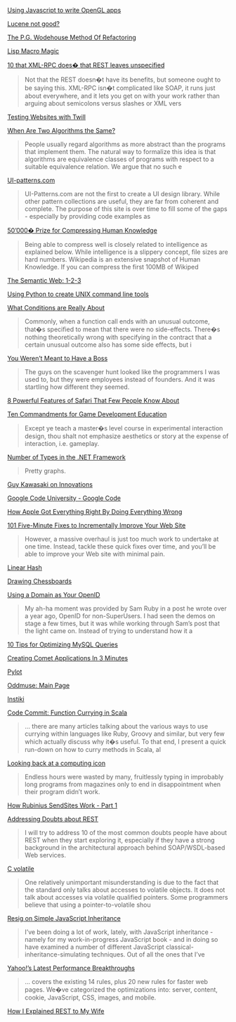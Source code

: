 <p><a href='http://www.catnapgames.com/blog/193'>Using Javascript to write OpenGL apps</a></p>

<p><a href='http://www.jroller.com/melix/entry/why_lucene_isn_t_that'>Lucene not good?</a></p>

<p><a href='http://basildoncoder.com/blog/2008/03/21/the-pg-wodehouse-method-of-refactoring/'>The P.G. Wodehouse Method Of Refactoring</a></p>

<p><a href='http://makeinstance.blogspot.com/2008/03/macro-magic.html'>Lisp Macro Magic</a></p>

<p><a href='http://ramenlabs.com/2008/02/17/ten-things-that-xml-rpc-does-that-rest-leaves-unspecified/'>10 that XML-RPC does� that REST leaves unspecified</a></p>

<blockquote>
<p>Not that the REST doesn�t have its benefits, but someone ought to be saying this. XML-RPC isn�t complicated like SOAP, it runs just about everywhere, and it lets you get on with your work rather than arguing about semicolons versus slashes or XML vers</p>
</blockquote>

<p><a href='http://morethanseven.net/posts/testing-websites-with-twill/'>Testing Websites with Twill</a></p>

<p><a href='http://research.microsoft.com/research/pubs/view.aspx?0rc=p&amp;type=technical+report&amp;id=1434'>When Are Two Algorithms the Same?</a></p>

<blockquote>
<p>People usually regard algorithms as more abstract than the programs that implement them. The natural way to formalize this idea is that algorithms are equivalence classes of programs with respect to a suitable equivalence relation. We argue that no such e</p>
</blockquote>

<p><a href='http://ui-patterns.com/'>UI-patterns.com</a></p>

<blockquote>
<p>UI-Patterns.com are not the first to create a UI design library. While other pattern collections are useful, they are far from coherent and complete. The purpose of this site is over time to fill some of the gaps - especially by providing code examples as</p>
</blockquote>

<p><a href='http://prize.hutter1.net/'>50&#8217;000� Prize for Compressing Human Knowledge</a></p>

<blockquote>
<p>Being able to compress well is closely related to intelligence as explained below. While intelligence is a slippery concept, file sizes are hard numbers. Wikipedia is an extensive snapshot of Human Knowledge. If you can compress the first 100MB of Wikiped</p>
</blockquote>

<p><a href='http://www.disobey.com/detergent/2002/sw123/'>The Semantic Web: 1-2-3</a></p>

<p><a href='http://www.ibm.com/developerworks/aix/library/au-pythocli/?ca=dgr-lnxw06pythonunixtool&amp;S_TACT=105AGX59&amp;S_CMP=GR'>Using Python to create UNIX command line tools</a></p>

<p><a href='http://dlweinreb.wordpress.com/2008/03/24/what-conditions-exceptions-are-really-about/'>What Conditions are Really About</a></p>

<blockquote>
<p>Commonly, when a function call ends with an unusual outcome, that�s specified to mean that there were no side-effects. There�s nothing theoretically wrong with specifying in the contract that a certain unusual outcome also has some side effects, but i</p>
</blockquote>

<p><a href='http://www.paulgraham.com/boss.html'>You Weren&#8217;t Meant to Have a Boss</a></p>

<blockquote>
<p>The guys on the scavenger hunt looked like the programmers I was used to, but they were employees instead of founders. And it was startling how different they seemed.</p>
</blockquote>

<p><a href='http://dmiessler.com/blog/8-powerful-features-of-safari-that-few-people-know-about'>8 Powerful Features of Safari That Few People Know About</a></p>

<p><a href='http://www.designersnotebook.com/Lectures/Commandments/commandments.htm'>Ten Commandments for Game Development Education</a></p>

<blockquote>
<p>Except ye teach a master�s level course in experimental interaction design, thou shalt not emphasize aesthetics or story at the expense of interaction, i.e. gameplay.</p>
</blockquote>

<p><a href='http://codebetter.com/blogs/patricksmacchia/archive/2008/03/18/number-of-types-in-the-net-framework.aspx'>Number of Types in the .NET Framework</a></p>

<blockquote>
<p>Pretty graphs.</p>
</blockquote>

<p><a href='http://www.sun.com/solutions/smb/guest.jsp'>Guy Kawasaki on Innovations</a></p>

<p><a href='http://code.google.com/edu/'>Google Code University - Google Code</a></p>

<p><a href='http://www.wired.com/techbiz/it/magazine/16-04/bz_apple?currentPage=1'>How Apple Got Everything Right By Doing Everything Wrong</a></p>

<p><a href='http://www.insidecrm.com/features/101-web-site-fixes-031808/'>101 Five-Minute Fixes to Incrementally Improve Your Web Site</a></p>

<blockquote>
<p>However, a massive overhaul is just too much work to undertake at one time. Instead, tackle these quick fixes over time, and you&#8217;ll be able to improve your Web site with minimal pain.</p>
</blockquote>

<p><a href='http://en.wikipedia.org/wiki/Linear_hash'>Linear Hash</a></p>

<p><a href='http://wordaligned.org/articles/drawing-chessboards'>Drawing Chessboards</a></p>

<p><a href='http://duncandavidson.com/2008/03/using-your-domain-as-your-open.html'>Using a Domain as Your OpenID</a></p>

<blockquote>
<p>My ah-ha moment was provided by Sam Ruby in a post he wrote over a year ago, OpenID for non-SuperUsers. I had seen the demos on stage a few times, but it was while working through Sam&#8217;s post that the light came on. Instead of trying to understand how it a</p>
</blockquote>

<p><a href='http://20bits.com/2007/04/10/10-tips-for-optimizing-mysql-queries-that-dont-suck/'>10 Tips for Optimizing MySQL Queries</a></p>

<p><a href='http://azer.r92.org/2008/mar/16/creating-comet-applications-3-minutes/'>Creating Comet Applications In 3 Minutes</a></p>

<p><a href='http://www.pylot.org/'>Pylot</a></p>

<p><a href='http://www.oddmuse.org/cgi-bin/oddmuse'>Oddmuse: Main Page</a></p>

<p><a href='http://www.instiki.org/show/HomePage'>Instiki</a></p>

<p><a href='http://www.codecommit.com/blog/scala/function-currying-in-scala'>Code Commit: Function Currying in Scala</a></p>

<blockquote>
<p>&#8230; there are many articles talking about the various ways to use currying within languages like Ruby, Groovy and similar, but very few which actually discuss why it�s useful. To that end, I present a quick run-down on how to curry methods in Scala, al</p>
</blockquote>

<p><a href='http://news.bbc.co.uk/1/hi/technology/7305699.stm'>Looking back at a computing icon</a></p>

<blockquote>
<p>Endless hours were wasted by many, fruitlessly typing in improbably long programs from magazines only to end in disappointment when their program didn&#8217;t work.</p>
</blockquote>

<p><a href='http://betterruby.wordpress.com/2008/03/19/how-rubinius-sendsites-work-part-1/'>How Rubinius SendSites Work - Part 1</a></p>

<p><a href='http://www.infoq.com/articles/tilkov-rest-doubts'>Addressing Doubts about REST</a></p>

<blockquote>
<p>I will try to address 10 of the most common doubts people have about REST when they start exploring it, especially if they have a strong background in the architectural approach behind SOAP/WSDL-based Web services.</p>
</blockquote>

<p><a href='http://www.airs.com/blog/archives/154'>C volatile</a></p>

<blockquote>
<p>One relatively unimportant misunderstanding is due to the fact that the standard only talks about accesses to volatile objects. It does not talk about accesses via volatile qualified pointers. Some programmers believe that using a pointer-to-volatile shou</p>
</blockquote>

<p><a href='http://ejohn.org/blog/simple-javascript-inheritance/'>Resig on Simple JavaScript Inheritance</a></p>

<blockquote>
<p>I&#8217;ve been doing a lot of work, lately, with JavaScript inheritance - namely for my work-in-progress JavaScript book - and in doing so have examined a number of different JavaScript classical-inheritance-simulating techniques. Out of all the ones that I&#8217;ve</p>
</blockquote>

<p><a href='http://developer.yahoo.net/blog/archives/2008/03/yahoos_latest_p.html'>Yahoo!&#8217;s Latest Performance Breakthroughs</a></p>

<blockquote>
<p>&#8230; covers the existing 14 rules, plus 20 new rules for faster web pages. We�ve categorized the optimizations into: server, content, cookie, JavaScript, CSS, images, and mobile.</p>
</blockquote>

<p><a href='http://tomayko.com/writings/rest-to-my-wife'>How I Explained REST to My Wife</a></p>

